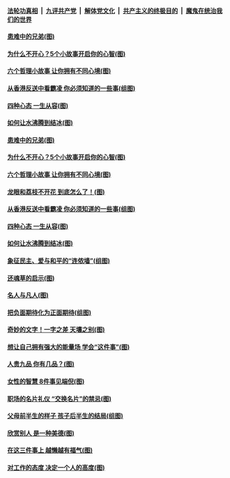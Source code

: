 ####  [法轮功真相](../../../../basic/blob/master/README.md?t=09300939) &nbsp;|&nbsp; [九评共产党](../../../../9ping.md/blob/master/README.md?t=09300939) &nbsp;|&nbsp; [解体党文化](../../../../jtdwh.md/blob/master/README.md?t=09300939)  &nbsp;|&nbsp; [共产主义的终极目的](../../../../gczydzjmd.md/blob/master/README.md?t=09300939) &nbsp;|&nbsp; [魔鬼在统治我们的世界](../../../../mgztzwmdsj.md/blob/master/README.md?t=09300939) 

#### [患难中的兄弟(图)](../pages/p8/908413.md?t=09300939) 

#### [为什么不开心？5个小故事开启你的心智(图)](../pages/p8/908877.md?t=09300939) 

#### [六个哲理小故事 让你拥有不同心境(图)](../pages/p8/908622.md?t=09300939) 

#### [从香港反送中看霸凌 你必须知道的一些事(组图)](../pages/p8/908799.md?t=09300939) 

#### [四种心态 一生从容(图)](../pages/p8/908587.md?t=09300939) 

#### [如何让水沸腾到结冰(图)](../pages/p8/908405.md?t=09300939) 

#### [患难中的兄弟(图)](../pages/p8/908413.md?t=09300939) 

#### [为什么不开心？5个小故事开启你的心智(图)](../pages/p8/908877.md?t=09300939) 

#### [六个哲理小故事 让你拥有不同心境(图)](../pages/p8/908622.md?t=09300939) 

#### [龙眼和荔枝不开花 到底怎么了！(图)](../pages/p8/908888.md?t=09300939) 

#### [从香港反送中看霸凌 你必须知道的一些事(组图)](../pages/p8/908799.md?t=09300939) 

#### [四种心态 一生从容(图)](../pages/p8/908587.md?t=09300939) 

#### [如何让水沸腾到结冰(图)](../pages/p8/908405.md?t=09300939) 

#### [象征民主、爱与和平的“连侬墙”(组图)](../pages/p8/908723.md?t=09300939) 

#### [还魂草的启示(图)](../pages/p8/908402.md?t=09300939) 

#### [名人与凡人(图)](../pages/p8/908393.md?t=09300939) 

#### [把负面期待化为正面期待(组图)](../pages/p8/908661.md?t=09300939) 

#### [奇妙的文字！一字之差 天壤之别(图)](../pages/p8/908586.md?t=09300939) 

#### [想让自己拥有强大的能量场 学会“这件事”(图)](../pages/p8/908660.md?t=09300939) 

#### [人贵九品 你有几品？(图)](../pages/p8/907875.md?t=09300939) 

#### [女性的智慧 8件事见端倪(图)](../pages/p8/908381.md?t=09300939) 

#### [职场的名片礼仪 “交换名片”的禁忌(图)](../pages/p8/908489.md?t=09300939) 

#### [父母前半生的样子 孩子后半生的结局(组图)](../pages/p8/907889.md?t=09300939) 

#### [欣赏别人 是一种美德(图)](../pages/p8/907898.md?t=09300939) 

#### [在这三件事上 越懒越有福气(图)](../pages/p8/908230.md?t=09300939) 

#### [对工作的态度 决定一个人的高度(图)](../pages/p8/907682.md?t=09300939) 

